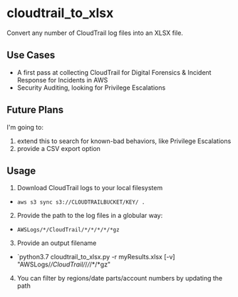 # cloudtrail_to_xlsx
Convert any number of CloudTrail log files into an XLSX file.

## Use Cases
* A first pass at collecting CloudTrail for Digital Forensics & Incident Response for Incidents in AWS
* Security Auditing, looking for Privilege Escalations

## Future Plans
I'm going to: 
1. extend this to search for known-bad behaviors, like Privilege Escalations
2. provide a CSV export option

## Usage
1. Download CloudTrail logs to your local filesystem
* `aws s3 sync s3://CLOUDTRAILBUCKET/KEY/ .`
2. Provide the path to the log files in a globular way:
* `AWSLogs/*/CloudTrail/*/*/*/*/*gz`
3. Provide an output filename
* `python3.7 cloudtrail_to_xlsx.py -r myResults.xlsx [-v] "AWSLogs/*/CloudTrail/*/*/*/*/*gz"
4. You can filter by regions/date parts/account numbers by updating the path
